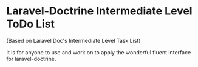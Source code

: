 # Laravel-Doctrine Intermediate Level ToDo List 
(Based on Laravel Doc's Intermediate Level Task List)

It is for anyone to use and work on to apply the wonderful fluent interface for laravel-doctrine.
